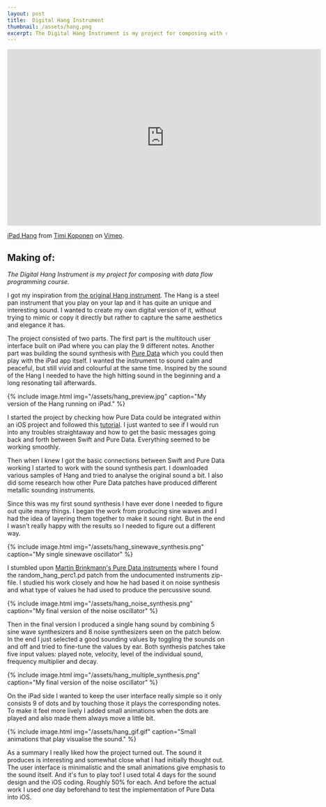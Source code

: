 ```yaml
---
layout: post
title:  Digital Hang Instrument
thumbnail: /assets/hang.png
excerpt: The Digital Hang Instrument is my project for composing with data flow programming course. Sound synthesis is done in Pure Data and the Hang like multitouch user interface for playing the 9 different notes.
---
```


<iframe src="https://player.vimeo.com/video/201553429" width="720" height="405" frameborder="0" webkitallowfullscreen mozallowfullscreen allowfullscreen></iframe>
<p><a href="https://vimeo.com/201553429">iPad Hang</a> from <a href="https://vimeo.com/user6135320">Timi Koponen</a> on <a href="https://vimeo.com">Vimeo</a>.</p>

## Making of:

*The Digital Hang Instrument is my project for composing with data flow programming course.*

I got my inspiration from [the original Hang instrument](https://en.wikipedia.org/wiki/Hang_(instrument)). The Hang is a steel pan instrument that you play on your lap and it has quite an unique and interesting sound. I wanted to create my own digital version of it, without trying to mimic or copy it directly but rather to capture the same aesthetics and elegance it has.

The project consisted of two parts. The first part is the multitouch user interface built on iPad where you can play the 9 different notes. Another part was building the sound synthesis with [Pure Data](https://puredata.info/) which you could then play with the iPad app itself. I wanted the instrument to sound calm and peaceful, but still vivid and colourful at the same time. Inspired by the sound of the Hang I needed to have the high hitting sound in the beginning and a long resonating tail afterwards.

{% include image.html
            img="/assets/hang_preview.jpg"
            caption="My version of the Hang running on iPad." %}

I started the project by checking how Pure Data could be integrated within an iOS project and followed this [tutorial](http://defuncapps.tumblr.com/post/129644152544/making-ios-music-apps-with-pure-data-libpd-and). I just wanted to see if I would run into any troubles straightaway and how to get the basic messages going back and forth between Swift and Pure Data. Everything seemed to be working smoothly.

Then when I knew I got the basic connections between Swift and Pure Data working I started to work with the sound synthesis part. I downloaded various samples of Hang and tried to analyse the original sound a bit. I also did some research how other Pure Data patches have produced different metallic sounding instruments.

Since this was my first sound synthesis I have ever done I needed to figure out quite many things. I began the work from producing sine waves and I had the idea of layering them together to make it sound right. But in the end I wasn’t really happy with the results so I needed to figure out a different way.

{% include image.html
            img="/assets/hang_sinewave_synthesis.png"
            caption="My single sinewave oscillator" %}

I stumbled upon [Martin Brinkmann's Pure Data instruments](http://www.martin-brinkmann.de/pd-patches.html) where I found the random_hang_perc1.pd patch from the undocumented instruments zip-file. I studied his work closely and how he had based it on noise synthesis and what type of values he had used to produce the percussive sound.

{% include image.html
            img="/assets/hang_noise_synthesis.png"
            caption="My final version of the noise oscillator" %}

Then in the final version I produced a single hang sound by combining 5 sine wave synthesizers and 8 noise synthesizers seen on the patch below. In the end I just selected a good sounding values by toggling the sounds on and off and tried to fine-tune the values by ear. Both synthesis patches take five input values: played note, velocity, level of the individual sound, frequency multiplier and decay.

{% include image.html
            img="/assets/hang_multiple_synthesis.png"
            caption="My final version of the noise oscillator" %}


On the iPad side I wanted to keep the user interface really simple so it only consists 9 of dots and by touching those it plays the corresponding notes. To make it feel more lively I added small animations when the dots are played and also made them always move a little bit.

{% include image.html
            img="/assets/hang_gif.gif"
            caption="Small animations that play visualise the sound." %}


As a summary I really liked how the project turned out. The sound it produces is interesting and somewhat close what I had initially thought out. The user interface is minimalistic and the small animations give emphasis to the sound itself. And it's fun to play too! I used total 4 days for the sound design and the iOS coding. Roughly 50% for each. And before the actual work I used one day beforehand to test the implementation of Pure Data into iOS.